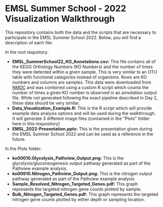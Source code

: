 # EMSL Summer School - 2022 Visualization Walkthrough
This repository contains both the data and the scripts that are necessary to participate in the EMSL Summer School 2022. Below, you will find a description of each file:

In the root respoitory:
- <b>EMSL_SummerSchool22_KO_Annotations.csv:</b> This file contains all of the KEGG Orthology Numbers (KO Numbers) and the number of times they were detected within a given sample. This is very similar to an OTU table with functoinal categories instead of organisms. Rows are KO numbers and columns are samples. This data were downloaded from [NMDC]([https://pages.github.com/](https://data.microbiomedata.org/?q=ChgIABABGAMiECJnb2xkOkdzMDExMDEzOCIKFAgAEAIYAiIMIk1ldGFnZW5vbWUi)) and was combined using a custom R script which counts the number of times a given KO number is observed in an annotation output file. While not generated following the exact pipeline described in Day 2, these data should be very similar.
- <b>Data_Visualization_Example.R:</b> This is the R script which will provide example data analysis options and will be used during the walkthrough. It will generate 3 different image files (contained in the "Plots" folder here in this respository)
- <b>EMSL_2022-Presentation.pptx:</b> This is the presentation given during the EMSL Summer School 2022 and can be used as a reference in the future.

In the Plots folder:
- <b>ko00010.Glycolysis_Pathview_Output.png:</b> This is the glycolysis/gluconeogenesis output pathway generated as part of the Pathview example analysis.
- <b>ko00910.Nitrogen_Pathview_Output.png:</b> This is the nitrogen output pathway generated as part of the Pathview example analysis.
- <b>Sample_Resolved_Nitrogen_Targeted_Genes.pdf:</b> This graph represents the targeted nitrogen gene counts plotted by sample.
- <b>Bulk_Nitrogen_Targeted_Genes.pdf:</b> This graph represents the targeted nitrogen gene counts plotted by either depth or sampling location.
